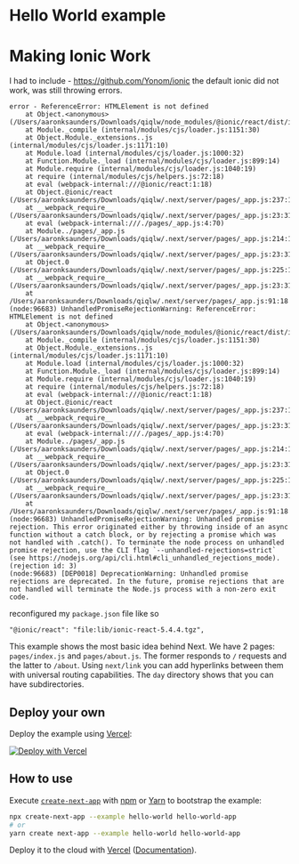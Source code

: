 # Hello World example

# Making Ionic Work
I had to include - https://github.com/Yonom/ionic the default ionic did not work, was still throwing errors.

```
error - ReferenceError: HTMLElement is not defined
    at Object.<anonymous> (/Users/aaronksaunders/Downloads/qiqlw/node_modules/@ionic/react/dist/index.js:966:30)
    at Module._compile (internal/modules/cjs/loader.js:1151:30)
    at Object.Module._extensions..js (internal/modules/cjs/loader.js:1171:10)
    at Module.load (internal/modules/cjs/loader.js:1000:32)
    at Function.Module._load (internal/modules/cjs/loader.js:899:14)
    at Module.require (internal/modules/cjs/loader.js:1040:19)
    at require (internal/modules/cjs/helpers.js:72:18)
    at eval (webpack-internal:///@ionic/react:1:18)
    at Object.@ionic/react (/Users/aaronksaunders/Downloads/qiqlw/.next/server/pages/_app.js:237:1)
    at __webpack_require__ (/Users/aaronksaunders/Downloads/qiqlw/.next/server/pages/_app.js:23:31)
    at eval (webpack-internal:///./pages/_app.js:4:70)
    at Module../pages/_app.js (/Users/aaronksaunders/Downloads/qiqlw/.next/server/pages/_app.js:214:1)
    at __webpack_require__ (/Users/aaronksaunders/Downloads/qiqlw/.next/server/pages/_app.js:23:31)
    at Object.0 (/Users/aaronksaunders/Downloads/qiqlw/.next/server/pages/_app.js:225:18)
    at __webpack_require__ (/Users/aaronksaunders/Downloads/qiqlw/.next/server/pages/_app.js:23:31)
    at /Users/aaronksaunders/Downloads/qiqlw/.next/server/pages/_app.js:91:18
(node:96683) UnhandledPromiseRejectionWarning: ReferenceError: HTMLElement is not defined
    at Object.<anonymous> (/Users/aaronksaunders/Downloads/qiqlw/node_modules/@ionic/react/dist/index.js:966:30)
    at Module._compile (internal/modules/cjs/loader.js:1151:30)
    at Object.Module._extensions..js (internal/modules/cjs/loader.js:1171:10)
    at Module.load (internal/modules/cjs/loader.js:1000:32)
    at Function.Module._load (internal/modules/cjs/loader.js:899:14)
    at Module.require (internal/modules/cjs/loader.js:1040:19)
    at require (internal/modules/cjs/helpers.js:72:18)
    at eval (webpack-internal:///@ionic/react:1:18)
    at Object.@ionic/react (/Users/aaronksaunders/Downloads/qiqlw/.next/server/pages/_app.js:237:1)
    at __webpack_require__ (/Users/aaronksaunders/Downloads/qiqlw/.next/server/pages/_app.js:23:31)
    at eval (webpack-internal:///./pages/_app.js:4:70)
    at Module../pages/_app.js (/Users/aaronksaunders/Downloads/qiqlw/.next/server/pages/_app.js:214:1)
    at __webpack_require__ (/Users/aaronksaunders/Downloads/qiqlw/.next/server/pages/_app.js:23:31)
    at Object.0 (/Users/aaronksaunders/Downloads/qiqlw/.next/server/pages/_app.js:225:18)
    at __webpack_require__ (/Users/aaronksaunders/Downloads/qiqlw/.next/server/pages/_app.js:23:31)
    at /Users/aaronksaunders/Downloads/qiqlw/.next/server/pages/_app.js:91:18
(node:96683) UnhandledPromiseRejectionWarning: Unhandled promise rejection. This error originated either by throwing inside of an async function without a catch block, or by rejecting a promise which was not handled with .catch(). To terminate the node process on unhandled promise rejection, use the CLI flag `--unhandled-rejections=strict` (see https://nodejs.org/api/cli.html#cli_unhandled_rejections_mode). (rejection id: 3)
(node:96683) [DEP0018] DeprecationWarning: Unhandled promise rejections are deprecated. In the future, promise rejections that are not handled will terminate the Node.js process with a non-zero exit code.
```
reconfigured my `package.json` file like so
```
"@ionic/react": "file:lib/ionic-react-5.4.4.tgz",
```


This example shows the most basic idea behind Next. We have 2 pages: `pages/index.js` and `pages/about.js`. The former responds to `/` requests and the latter to `/about`. Using `next/link` you can add hyperlinks between them with universal routing capabilities. The `day` directory shows that you can have subdirectories.

## Deploy your own

Deploy the example using [Vercel](https://vercel.com):

[![Deploy with Vercel](https://vercel.com/button)](https://vercel.com/import/project?template=https://github.com/vercel/next.js/tree/canary/examples/hello-world)

## How to use

Execute [`create-next-app`](https://github.com/vercel/next.js/tree/canary/packages/create-next-app) with [npm](https://docs.npmjs.com/cli/init) or [Yarn](https://yarnpkg.com/lang/en/docs/cli/create/) to bootstrap the example:

```bash
npx create-next-app --example hello-world hello-world-app
# or
yarn create next-app --example hello-world hello-world-app
```

Deploy it to the cloud with [Vercel](https://vercel.com/import?filter=next.js&utm_source=github&utm_medium=readme&utm_campaign=next-example) ([Documentation](https://nextjs.org/docs/deployment)).
